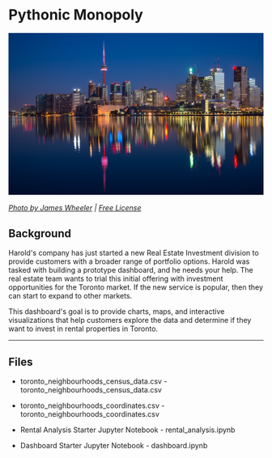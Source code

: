 # Pythonic Monopoly

![Toronto at night](Images/toronto.jpg)

*[Photo by James Wheeler](https://www.pexels.com/@souvenirpixels?utm_content=attributionCopyText&utm_medium=referral&utm_source=pexels) | [Free License](https://www.pexels.com/photo-license/)*

## Background

Harold's company has just started a new Real Estate Investment division to provide customers with a broader range of portfolio options. Harold was tasked with building a prototype dashboard, and he needs your help. The real estate team wants to trial this initial offering with investment opportunities for the Toronto market. If the new service is popular, then they can start to expand to other markets.

This dashboard's goal is to provide charts, maps, and interactive visualizations that help customers explore the data and determine if they want to invest in rental properties in Toronto.



---

## Files

* toronto_neighbourhoods_census_data.csv - toronto_neighbourhoods_census_data.csv

* toronto_neighbourhoods_coordinates.csv - toronto_neighbourhoods_coordinates.csv

* Rental Analysis Starter Jupyter Notebook - rental_analysis.ipynb

* Dashboard Starter Jupyter Notebook - dashboard.ipynb

